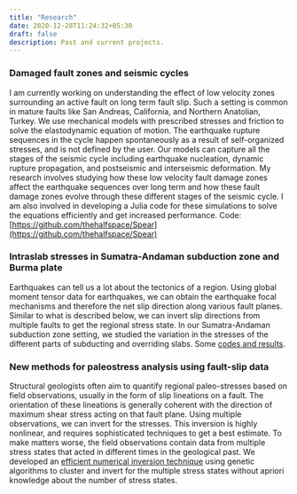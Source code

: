 ```yaml
---
title: "Research"
date: 2020-12-28T11:24:32+05:30
draft: false
description: Past and current projects.
---
```


### Damaged fault zones and seismic cycles 

I am currently working on understanding the effect of low velocity zones surrounding an active fault on long term fault slip. Such a setting is common in mature faults like San Andreas, California, and Northern Anatolian, Turkey.  We use mechanical models with prescribed stresses and friction to solve the elastodynamic equation of motion. The earthquake rupture sequences in the cycle happen spontaneously as a result of self-organized stresses, and is not defined by the user. Our models can capture all the stages of the seismic cycle including earthquake nucleation, dynamic rupture propagation, and postseismic and interseismic deformation. My research involves studying how these low velocity fault damage zones affect the earthquake sequences over long term and how these fault damage zones evolve through these different stages of the seismic cycle. I am also involved in developing a Julia code for these simulations to solve the equations efficiently and get increased performance. Code: [https://github.com/thehalfspace/Spear](https://github.com/thehalfspace/Spear)

### Intraslab stresses in Sumatra-Andaman subduction zone and Burma plate

Earthquakes can tell us a lot about the tectonics of a region. Using global moment tensor data for earthquakes, we can obtain the earthquake focal mechanisms and therefore the net slip direction along various fault planes. Similar to what is described below, we can invert slip directions from multiple faults to get the regional stress state. In our Sumatra-Andaman subduction zone setting, we studied the variation in the stresses of the different parts of subducting and overriding
slabs. Some [codes and results](https://github.com/thehalfspace/GMT_Plots).

### New methods for paleostress analysis using fault-slip data

Structural geologists often aim to quantify regional paleo-stresses based on field observations, usually in the form of slip lineations on a fault. The orientation of these lineations is generally coherent with the direction of maximum shear stress acting on that fault plane. Using multiple observations, we can invert for the stresses. This inversion is highly nonlinear, and requires sophisticated techniques to get a best estimate. To make matters worse, the field observations contain data from multiple stress states that acted in different times in the geological past. We developed an [efficient numerical inversion technique](https://github.com/thehalfspace/stress-inversion) using genetic algorithms to cluster and invert for the multiple stress states without apriori knowledge about the number of stress states.
